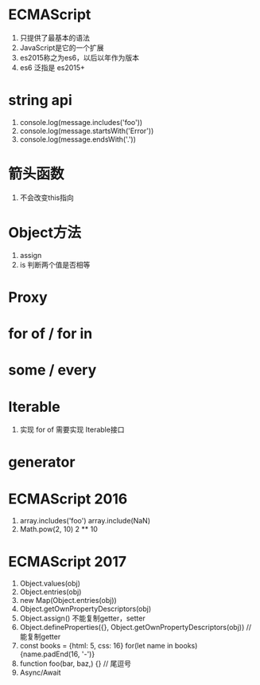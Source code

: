 # ECMAScript
1. 只提供了最基本的语法
2. JavaScript是它的一个扩展
3. es2015称之为es6，以后以年作为版本
4. es6 泛指是 es2015+

# string api
1. console.log(message.includes('foo'))
2. console.log(message.startsWith('Error'))
3. console.log(message.endsWith('.'))


# 箭头函数
1. 不会改变this指向

# Object方法
1. assign
2. is 判断两个值是否相等


# Proxy

# for of / for in
# some / every


# Iterable
1. 实现 for of 需要实现 Iterable接口

# generator


# ECMAScript 2016
1. array.includes('foo')
   array.include(NaN)
2. Math.pow(2, 10)
   2 ** 10

# ECMAScript 2017
1. Object.values(obj)
2. Object.entries(obj)
3. new Map(Object.entries(obj))
4. Object.getOwnPropertyDescriptors(obj)
5. Object.assign() 不能复制getter，setter
6. Object.defineProperties({}, Object.getOwnPropertyDescriptors(obj)) // 能复制getter
7. const books = {html: 5, css: 16} for(let name in books) {name.padEnd(16, '-')}
8. function foo(bar, baz,) {}  // 尾逗号
9. Async/Await



